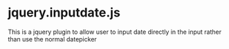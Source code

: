 # jquery.inputdate.js

This is a jquery plugin to allow user to input date directly in the input rather than use the normal datepicker
